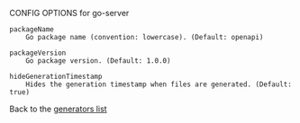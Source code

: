 
CONFIG OPTIONS for go-server

	packageName
	    Go package name (convention: lowercase). (Default: openapi)

	packageVersion
	    Go package version. (Default: 1.0.0)

	hideGenerationTimestamp
	    Hides the generation timestamp when files are generated. (Default: true)

Back to the [generators list](README.md)

